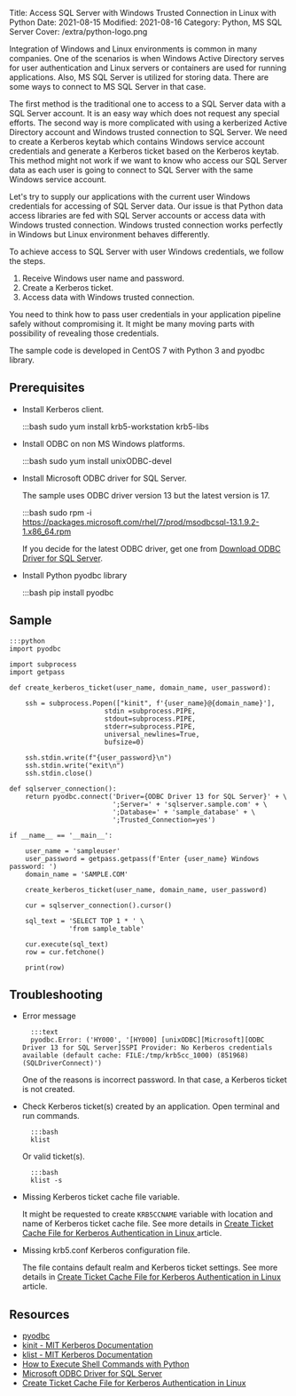 Title: Access SQL Server with Windows Trusted Connection in Linux with Python
Date: 2021-08-15
Modified: 2021-08-16
Category: Python, MS SQL Server
Cover: /extra/python-logo.png

Integration of Windows and Linux environments is common in many companies. One of the scenarios is when Windows Active Directory serves for user authentication and Linux servers or containers are used for running applications. Also, MS SQL Server is utilized for storing data. 
There are some ways to connect to MS SQL Server in that case. 

The first method is the traditional one to access to a SQL Server data with a SQL Server account. It is an easy way which does not request any special efforts. The second way is more complicated with using a kerberized Active Directory account and Windows trusted connection to SQL Server. We need to create a Kerberos keytab which contains Windows service account credentials and generate a Kerberos ticket based on the Kerberos keytab. This method might not work if we want to know who access our SQL Server data as each user is going to connect to SQL Server with the same Windows service account. 

Let's try to supply our applications with the current user Windows credentials for accessing of SQL Server data. Our issue is that Python data access libraries are fed with SQL Server accounts or access data with Windows trusted connection. Windows trusted connection works perfectly in Windows but Linux environment behaves differently.

To achieve access to SQL Server with user Windows credentials, we follow the steps.

1. Receive Windows user name and password.
3. Create a Kerberos ticket.
4. Access data with Windows trusted connection.

You need to think how to pass user credentials in your application pipeline safely without compromising it. It might be many moving parts with possibility of revealing those credentials.

The sample code is developed in CentOS 7 with Python 3 and pyodbc library. 

## Prerequisites

   * Install Kerberos client.

        :::bash
        sudo yum install krb5-workstation krb5-libs

   * Install ODBC on non MS Windows platforms.

        :::bash
        sudo yum install unixODBC-devel

   * Install Microsoft ODBC driver for SQL Server.
      
      The sample uses ODBC driver version 13 but the latest version is 17. 

        :::bash
        sudo rpm -i https://packages.microsoft.com/rhel/7/prod/msodbcsql-13.1.9.2-1.x86_64.rpm

      If you decide for the latest ODBC driver, get one from [Download ODBC Driver for SQL Server](https://docs.microsoft.com/en-us/sql/connect/odbc/download-odbc-driver-for-sql-server).

   * Install Python pyodbc library

        :::bash
        pip install pyodbc

## Sample

    :::python
    import pyodbc
        
    import subprocess
    import getpass
    
    def create_kerberos_ticket(user_name, domain_name, user_password):
        
        ssh = subprocess.Popen(["kinit", f'{user_name}@{domain_name}'],
                            stdin =subprocess.PIPE,
                            stdout=subprocess.PIPE,
                            stderr=subprocess.PIPE,
                            universal_newlines=True,
                            bufsize=0)
     
        ssh.stdin.write(f"{user_password}\n")
        ssh.stdin.write("exit\n")
        ssh.stdin.close()
        
    def sqlserver_connection():
        return pyodbc.connect('Driver={ODBC Driver 13 for SQL Server}' + \
                              ';Server=' + 'sqlserver.sample.com' + \
                              ';Database=' + 'sample_database' + \
                              ';Trusted_Connection=yes')
    
    if __name__ == '__main__':
        
        user_name = 'sampleuser'
        user_password = getpass.getpass(f'Enter {user_name} Windows password: ')
        domain_name = 'SAMPLE.COM'
            
        create_kerberos_ticket(user_name, domain_name, user_password)
        
        cur = sqlserver_connection().cursor()
                
        sql_text = 'SELECT TOP 1 * ' \
                   'from sample_table'
                   
        cur.execute(sql_text)
        row = cur.fetchone()
        
        print(row)

## Troubleshooting

* Error message

        :::text
        pyodbc.Error: ('HY000', '[HY000] [unixODBC][Microsoft][ODBC Driver 13 for SQL Server]SSPI Provider: No Kerberos credentials available (default cache: FILE:/tmp/krb5cc_1000) (851968) (SQLDriverConnect)')

    One of the reasons is incorrect password. In that case, a Kerberos ticket is not created.

* Check Kerberos ticket(s) created by an application. Open terminal and run commands.

        :::bash
        klist

    Or valid ticket(s).

        :::bash
        klist -s

* Missing Kerberos ticket cache file variable.

    It might be requested to create `KRB5CCNAME` variable with location and name of Kerberos ticket cache file. See more details in [Create Ticket Cache File for Kerberos Authentication in Linux ]({filename}/articles/create-ticket-cache-kerberos-authentication-linux.md) article.

* Missing krb5.conf Kerberos configuration file. 
  
    The file contains default realm and Kerberos ticket settings. See more details in [Create Ticket Cache File for Kerberos Authentication in Linux ]({filename}/articles/create-ticket-cache-kerberos-authentication-linux.md) article.

## Resources

* [pyodbc](https://github.com/mkleehammer/pyodbc)
* [kinit - MIT Kerberos Documentation](https://web.mit.edu/kerberos/krb5-1.12/doc/user/user_commands/kinit.html)
* [klist - MIT Kerberos Documentation](https://web.mit.edu/kerberos/krb5-1.12/doc/user/user_commands/klist.html)
* [How to Execute Shell Commands with Python](https://janakiev.com/blog/python-shell-commands/)
* [Microsoft ODBC Driver for SQL Server](https://docs.microsoft.com/en-us/sql/connect/odbc/microsoft-odbc-driver-for-sql-server)
* [Create Ticket Cache File for Kerberos Authentication in Linux ]({filename}/articles/create-ticket-cache-kerberos-authentication-linux.md)
